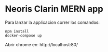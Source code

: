 # Neoris Clarin MERN app
Para lanzar la applicacion correr los comandos:

	npm install
	docker-compose up 

Abrir chrome en:
	http://localhost:80/




